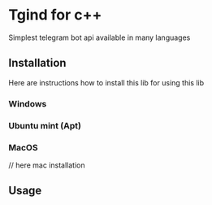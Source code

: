 # Tgind for c++
Simplest telegram bot api available in many languages

## Installation
Here are instructions how to install this lib for using this lib

### Windows

### Ubuntu mint (Apt)


### MacOS
// here mac installation 

## Usage 
